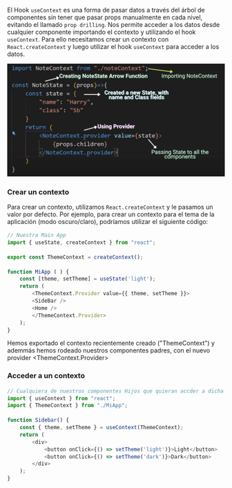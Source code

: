 El Hook `useContext` es una forma de pasar datos a través del árbol de componentes sin tener que pasar props manualmente en cada nivel, evitando el llamado `prop drilling`. Nos permite acceder a los datos desde cualquier componente importando el contexto y utilizando el hook `useContext`. Para ello necesitamos crear un contexto con `React.createContext` y luego utilizar el hook `useContext` para acceder a los datos.


![img](uploads/imgs/react-hooks-usecontext.png)



### Crear un contexto

Para crear un contexto, utilizamos `React.createContext` y le pasamos un valor por defecto. Por ejemplo, para crear un contexto para el tema de la aplicación (modo oscuro/claro), podríamos utilizar el siguiente código:

```js
// Nuestra Main App
import { useState, createContext } from "react";

export const ThemeContext = createContext();

function MiApp ( ) {
    const [theme, setTheme] = useState('light');
    return (
        <ThemeContext.Provider value={{ theme, setTheme }}>
        <SideBar />
        <Home />
        </ThemeContext.Provider>
    );
}
```

Hemos exportado el contexto recientemente creado ("ThemeContext") y ademmás hemos rodeado nuestros componentes padres, con el nuevo provider <ThemeContext.Provider>


### Acceder a un contexto

```js
// Cualquiera de nuestros componentes Hijos que quieran accder a dicha información
import { useContext } from "react";
import { ThemeContext } from "./MiApp";

function Sidebar() {
    const { theme, setTheme } = useContext(ThemeContext);
    return (
        <div>
            <button onClick={() => setTheme('light')}>Light</button>
            <button onClick={() => setTheme('dark')}>Dark</button>
        </div>
    );
}
```

